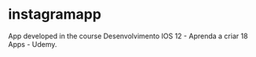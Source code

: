 # instagramapp
App developed in the course Desenvolvimento IOS 12 - Aprenda a criar 18 Apps - Udemy.
